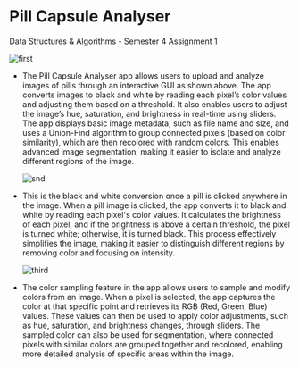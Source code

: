 # Pill Capsule Analyser

Data Structures & Algorithms - Semester 4 Assignment 1

![first](https://cdn.discordapp.com/attachments/656269411879092247/1284077141386072106/Screenshot_2024-09-13_at_09.48.37.png?ex=66e55187&is=66e40007&hm=a6364ae8dbf61750226ff8f7d2ea7ddff537e9e4bd79eb23c6c546efadfc87b4&)

- The Pill Capsule Analyser app allows users to upload and analyze images of pills through an interactive GUI as shown above. The app converts images to black and white by reading each pixel’s color values and adjusting them based on a threshold. It also enables users to adjust the image’s hue, saturation, and brightness in real-time using sliders. The app displays basic image metadata, such as file name and size, and uses a Union-Find algorithm to group connected pixels (based on color similarity), which are then recolored with random colors. This enables advanced image segmentation, making it easier to isolate and analyze different regions of the image.

  ![snd](https://cdn.discordapp.com/attachments/656269411879092247/1284077140953927690/Screenshot_2024-09-13_at_09.49.03.png?ex=66e55187&is=66e40007&hm=c9c5e1c6fa4abd588a364933d9f8e8f40f38a7befde84bd1163b23639800cc36&)

- This is the black and white conversion once a pill is clicked anywhere in the image. 
When a pill image is clicked, the app converts it to black and white by reading each pixel's color values. It calculates the brightness of each pixel, and if the brightness is above a certain threshold, the pixel is turned white; otherwise, it is turned black. This process effectively simplifies the image, making it easier to distinguish different regions by removing color and focusing on intensity.

  ![third](https://cdn.discordapp.com/attachments/656269411879092247/1284077139804557342/Screenshot_2024-09-13_at_09.49.53.png?ex=66e55187&is=66e40007&hm=f0fc7bfa5c51b802a4f7ebd091a90b3ae69999b86df8ee5c1ba2dbd778d4c04b&)

- The color sampling feature in the app allows users to sample and modify colors from an image. When a pixel is selected, the app captures the color at that specific point and retrieves its RGB (Red, Green, Blue) values. These values can then be used to apply color adjustments, such as hue, saturation, and brightness changes, through sliders. The sampled color can also be used for segmentation, where connected pixels with similar colors are grouped together and recolored, enabling more detailed analysis of specific areas within the image.
